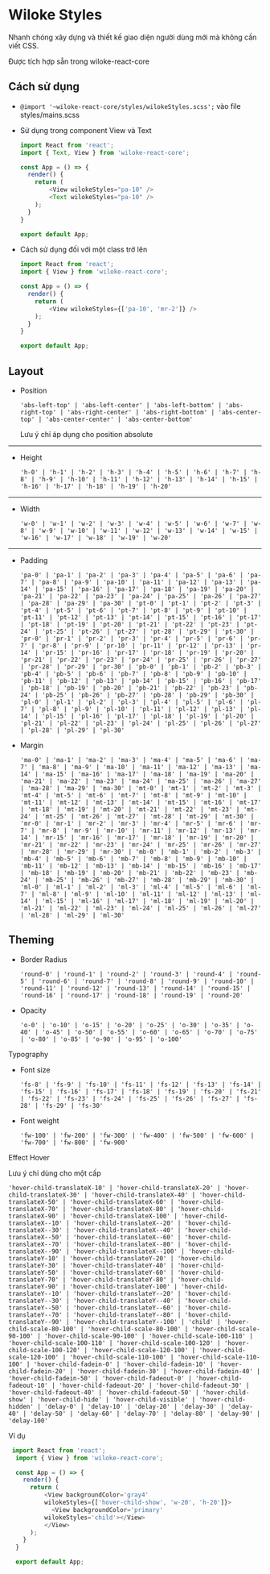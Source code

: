 # Wiloke Styles

Nhanh chóng xây dựng và thiết kế giao diện người dùng mới mà không cần viết CSS.

Được tích hợp sẵn trong wiloke-react-core

## Cách sử dụng

- `@import '~wiloke-react-core/styles/wilokeStyles.scss';` vào file styles/mains.scss

- Sử dụng trong component View và Text

  ```js
  import React from 'react';
  import { Text, View } from 'wiloke-react-core';

  const App = () => {
    render() {
      return (
          <View wilokeStyles="pa-10" />
          <Text wilokeStyles="pa-10" />
      );
    }
  }

  export default App;
  ```

- Cách sử dụng đối với một class trở lên

  ```js
  import React from 'react';
  import { View } from 'wiloke-react-core';

  const App = () => {
    render() {
      return (
          <View wilokeStyles={['pa-10', 'mr-2']} />
      );
    }
  }

  export default App;
  ```

## Layout

- Position

  `'abs-left-top' | 'abs-left-center' | 'abs-left-bottom' | 'abs-right-top' | 'abs-right-center' | 'abs-right-bottom' | 'abs-center-top' | 'abs-center-center' | 'abs-center-bottom'`

  Lưu ý chỉ áp dụng cho position absolute

---

- Height

  `'h-0' | 'h-1' | 'h-2' | 'h-3' | 'h-4' | 'h-5' | 'h-6' | 'h-7' | 'h-8' | 'h-9' | 'h-10' | 'h-11' | 'h-12' | 'h-13' | 'h-14' | 'h-15' | 'h-16' | 'h-17' | 'h-18' | 'h-19' | 'h-20'`

---

- Width

  `'w-0' | 'w-1' | 'w-2' | 'w-3' | 'w-4' | 'w-5' | 'w-6' | 'w-7' | 'w-8' | 'w-9' | 'w-10' | 'w-11' | 'w-12' | 'w-13' | 'w-14' | 'w-15' | 'w-16' | 'w-17' | 'w-18' | 'w-19' | 'w-20'`

---

- Padding

  `'pa-0' | 'pa-1' | 'pa-2' | 'pa-3' | 'pa-4' | 'pa-5' | 'pa-6' | 'pa-7' | 'pa-8' | 'pa-9' | 'pa-10' | 'pa-11' | 'pa-12' | 'pa-13' | 'pa-14' | 'pa-15' | 'pa-16' | 'pa-17' | 'pa-18' | 'pa-19' | 'pa-20' | 'pa-21' | 'pa-22' | 'pa-23' | 'pa-24' | 'pa-25' | 'pa-26' | 'pa-27' | 'pa-28' | 'pa-29' | 'pa-30' | 'pt-0' | 'pt-1' | 'pt-2' | 'pt-3' | 'pt-4' | 'pt-5' | 'pt-6' | 'pt-7' | 'pt-8' | 'pt-9' | 'pt-10' | 'pt-11' | 'pt-12' | 'pt-13' | 'pt-14' | 'pt-15' | 'pt-16' | 'pt-17' | 'pt-18' | 'pt-19' | 'pt-20' | 'pt-21' | 'pt-22' | 'pt-23' | 'pt-24' | 'pt-25' | 'pt-26' | 'pt-27' | 'pt-28' | 'pt-29' | 'pt-30' | 'pr-0' | 'pr-1' | 'pr-2' | 'pr-3' | 'pr-4' | 'pr-5' | 'pr-6' | 'pr-7' | 'pr-8' | 'pr-9' | 'pr-10' | 'pr-11' | 'pr-12' | 'pr-13' | 'pr-14' | 'pr-15' | 'pr-16' | 'pr-17' | 'pr-18' | 'pr-19' | 'pr-20' | 'pr-21' | 'pr-22' | 'pr-23' | 'pr-24' | 'pr-25' | 'pr-26' | 'pr-27' | 'pr-28' | 'pr-29' | 'pr-30' | 'pb-0' | 'pb-1' | 'pb-2' | 'pb-3' | 'pb-4' | 'pb-5' | 'pb-6' | 'pb-7' | 'pb-8' | 'pb-9' | 'pb-10' | 'pb-11' | 'pb-12' | 'pb-13' | 'pb-14' | 'pb-15' | 'pb-16' | 'pb-17' | 'pb-18' | 'pb-19' | 'pb-20' | 'pb-21' | 'pb-22' | 'pb-23' | 'pb-24' | 'pb-25' | 'pb-26' | 'pb-27' | 'pb-28' | 'pb-29' | 'pb-30' | 'pl-0' | 'pl-1' | 'pl-2' | 'pl-3' | 'pl-4' | 'pl-5' | 'pl-6' | 'pl-7' | 'pl-8' | 'pl-9' | 'pl-10' | 'pl-11' | 'pl-12' | 'pl-13' | 'pl-14' | 'pl-15' | 'pl-16' | 'pl-17' | 'pl-18' | 'pl-19' | 'pl-20' | 'pl-21' | 'pl-22' | 'pl-23' | 'pl-24' | 'pl-25' | 'pl-26' | 'pl-27' | 'pl-28' | 'pl-29' | 'pl-30'`

- Margin

  `'ma-0' | 'ma-1' | 'ma-2' | 'ma-3' | 'ma-4' | 'ma-5' | 'ma-6' | 'ma-7' | 'ma-8' | 'ma-9' | 'ma-10' | 'ma-11' | 'ma-12' | 'ma-13' | 'ma-14' | 'ma-15' | 'ma-16' | 'ma-17' | 'ma-18' | 'ma-19' | 'ma-20' | 'ma-21' | 'ma-22' | 'ma-23' | 'ma-24' | 'ma-25' | 'ma-26' | 'ma-27' | 'ma-28' | 'ma-29' | 'ma-30' | 'mt-0' | 'mt-1' | 'mt-2' | 'mt-3' | 'mt-4' | 'mt-5' | 'mt-6' | 'mt-7' | 'mt-8' | 'mt-9' | 'mt-10' | 'mt-11' | 'mt-12' | 'mt-13' | 'mt-14' | 'mt-15' | 'mt-16' | 'mt-17' | 'mt-18' | 'mt-19' | 'mt-20' | 'mt-21' | 'mt-22' | 'mt-23' | 'mt-24' | 'mt-25' | 'mt-26' | 'mt-27' | 'mt-28' | 'mt-29' | 'mt-30' | 'mr-0' | 'mr-1' | 'mr-2' | 'mr-3' | 'mr-4' | 'mr-5' | 'mr-6' | 'mr-7' | 'mr-8' | 'mr-9' | 'mr-10' | 'mr-11' | 'mr-12' | 'mr-13' | 'mr-14' | 'mr-15' | 'mr-16' | 'mr-17' | 'mr-18' | 'mr-19' | 'mr-20' | 'mr-21' | 'mr-22' | 'mr-23' | 'mr-24' | 'mr-25' | 'mr-26' | 'mr-27' | 'mr-28' | 'mr-29' | 'mr-30' | 'mb-0' | 'mb-1' | 'mb-2' | 'mb-3' | 'mb-4' | 'mb-5' | 'mb-6' | 'mb-7' | 'mb-8' | 'mb-9' | 'mb-10' | 'mb-11' | 'mb-12' | 'mb-13' | 'mb-14' | 'mb-15' | 'mb-16' | 'mb-17' | 'mb-18' | 'mb-19' | 'mb-20' | 'mb-21' | 'mb-22' | 'mb-23' | 'mb-24' | 'mb-25' | 'mb-26' | 'mb-27' | 'mb-28' | 'mb-29' | 'mb-30' | 'ml-0' | 'ml-1' | 'ml-2' | 'ml-3' | 'ml-4' | 'ml-5' | 'ml-6' | 'ml-7' | 'ml-8' | 'ml-9' | 'ml-10' | 'ml-11' | 'ml-12' | 'ml-13' | 'ml-14' | 'ml-15' | 'ml-16' | 'ml-17' | 'ml-18' | 'ml-19' | 'ml-20' | 'ml-21' | 'ml-22' | 'ml-23' | 'ml-24' | 'ml-25' | 'ml-26' | 'ml-27' | 'ml-28' | 'ml-29' | 'ml-30'`

## Theming

- Border Radius

  `'round-0' | 'round-1' | 'round-2' | 'round-3' | 'round-4' | 'round-5' | 'round-6' | 'round-7' | 'round-8' | 'round-9' | 'round-10' | 'round-11' | 'round-12' | 'round-13' | 'round-14' | 'round-15' | 'round-16' | 'round-17' | 'round-18' | 'round-19' | 'round-20'`

- Opacity

  `'o-0' | 'o-10' | 'o-15' | 'o-20' | 'o-25' | 'o-30' | 'o-35' | 'o-40' | 'o-45' | 'o-50' | 'o-55' | 'o-60' | 'o-65' | 'o-70' | 'o-75' | 'o-80' | 'o-85' | 'o-90' | 'o-95' | 'o-100'`

Typography

- Font size

  `'fs-8' | 'fs-9' | 'fs-10' | 'fs-11' | 'fs-12' | 'fs-13' | 'fs-14' | 'fs-15' | 'fs-16' | 'fs-17' | 'fs-18' | 'fs-19' | 'fs-20' | 'fs-21' | 'fs-22' | 'fs-23' | 'fs-24' | 'fs-25' | 'fs-26' | 'fs-27' | 'fs-28' | 'fs-29' | 'fs-30'`

- Font weight

  `'fw-100' | 'fw-200' | 'fw-300' | 'fw-400' | 'fw-500' | 'fw-600' | 'fw-700' | 'fw-800' | 'fw-900'`

Effect Hover

Lưu ý chỉ dùng cho một cấp

`'hover-child-translateX-10' | 'hover-child-translateX-20' | 'hover-child-translateX-30' | 'hover-child-translateX-40' | 'hover-child-translateX-50' | 'hover-child-translateX-60' | 'hover-child-translateX-70' | 'hover-child-translateX-80' | 'hover-child-translateX-90' | 'hover-child-translateX-100' | 'hover-child-translateX--10' | 'hover-child-translateX--20' | 'hover-child-translateX--30' | 'hover-child-translateX--40' | 'hover-child-translateX--50' | 'hover-child-translateX--60' | 'hover-child-translateX--70' | 'hover-child-translateX--80' | 'hover-child-translateX--90' | 'hover-child-translateX--100' | 'hover-child-translateY-10' | 'hover-child-translateY-20' | 'hover-child-translateY-30' | 'hover-child-translateY-40' | 'hover-child-translateY-50' | 'hover-child-translateY-60' | 'hover-child-translateY-70' | 'hover-child-translateY-80' | 'hover-child-translateY-90' | 'hover-child-translateY-100' | 'hover-child-translateY--10' | 'hover-child-translateY--20' | 'hover-child-translateY--30' | 'hover-child-translateY--40' | 'hover-child-translateY--50' | 'hover-child-translateY--60' | 'hover-child-translateY--70' | 'hover-child-translateY--80' | 'hover-child-translateY--90' | 'hover-child-translateY--100' | 'child' | 'hover-child-scale-80-100' | 'hover-child-scale-80-100' | 'hover-child-scale-90-100' | 'hover-child-scale-90-100' | 'hover-child-scale-100-110' | 'hover-child-scale-100-110' | 'hover-child-scale-100-120' | 'hover-child-scale-100-120' | 'hover-child-scale-120-100' | 'hover-child-scale-120-100' | 'hover-child-scale-110-100' | 'hover-child-scale-110-100' | 'hover-child-fadein-0' | 'hover-child-fadein-10' | 'hover-child-fadein-20' | 'hover-child-fadein-30' | 'hover-child-fadein-40' | 'hover-child-fadein-50' | 'hover-child-fadeout-0' | 'hover-child-fadeout-10' | 'hover-child-fadeout-20' | 'hover-child-fadeout-30' | 'hover-child-fadeout-40' | 'hover-child-fadeout-50' | 'hover-child-show' | 'hover-child-hide' | 'hover-child-visible' | 'hover-child-hidden' | 'delay-0' | 'delay-10' | 'delay-20' | 'delay-30' | 'delay-40' | 'delay-50' | 'delay-60' | 'delay-70' | 'delay-80' | 'delay-90' | 'delay-100'`

Ví dụ

```js
 import React from 'react';
  import { View } from 'wiloke-react-core';

  const App = () => {
    render() {
      return (
          <View backgroundColor='gray4'
          wilokeStyles={['hover-child-show', 'w-20', 'h-20']}>
            <View backgroundColor='primary'
          wilokeStyles='child'></View>
          </View>
      );
    }
  }

  export default App;
```
